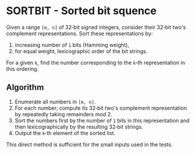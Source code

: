 # SORTBIT - Sorted bit squence

Given a range `[m, n]` of 32‑bit signed integers, consider their 32‑bit two's complement representations. Sort these representations by:

1. increasing number of `1` bits (Hamming weight),
2. for equal weight, lexicographic order of the bit strings.

For a given `k`, find the number corresponding to the `k`‑th representation in this ordering.

## Algorithm

1. Enumerate all numbers in `[m, n]`.
2. For each number, compute its 32‑bit two's complement representation by repeatedly taking remainders mod 2.
3. Sort the numbers first by the number of `1` bits in this representation and then lexicographically by the resulting 32‑bit strings.
4. Output the `k`‑th element of the sorted list.

This direct method is sufficient for the small inputs used in the tests.
